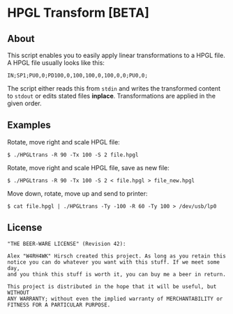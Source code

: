 # HPGL Transform [BETA]

## About

This script enables you to easily apply linear transformations to a HPGL file.
A HPGL file usually looks like this:

    IN;SP1;PU0,0;PD100,0,100,100,0,100,0,0;PU0,0;

The script either reads this from `stdin` and writes the transformed content to
`stdout` or edits stated files **inplace**. Transformations are applied in the
given order.

## Examples

Rotate, move right and scale HPGL file:

    $ ./HPGLtrans -R 90 -Tx 100 -S 2 file.hpgl

Rotate, move right and scale HPGL file, save as new file:

    $ ./HPGLtrans -R 90 -Tx 100 -S 2 < file.hpgl > file_new.hpgl

Move down, rotate, move up and send to printer:

    $ cat file.hpgl | ./HPGLtrans -Ty -100 -R 60 -Ty 100 > /dev/usb/lp0

## License

    "THE BEER-WARE LICENSE" (Revision 42):

    Alex "W4RH4WK" Hirsch created this project. As long as you retain this
    notice you can do whatever you want with this stuff. If we meet some day,
    and you think this stuff is worth it, you can buy me a beer in return.

    This project is distributed in the hope that it will be useful, but WITHOUT
    ANY WARRANTY; without even the implied warranty of MERCHANTABILITY or
    FITNESS FOR A PARTICULAR PURPOSE.
